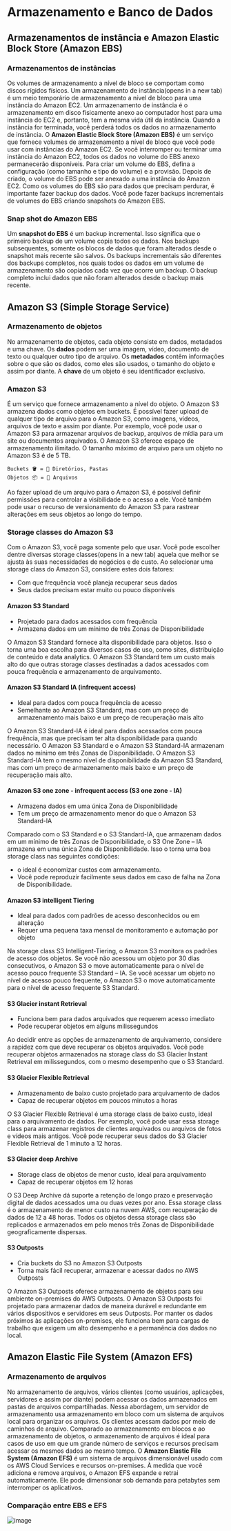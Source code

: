 # Armazenamento e Banco de Dados
## Armazenamentos de instância e Amazon Elastic Block Store (Amazon EBS)
### Armazenamentos de instâncias
Os volumes de armazenamento a nível de bloco se comportam como discos rígidos físicos.
Um armazenamento de instância(opens in a new tab) é um meio temporário de armazenamento a nível de bloco para uma instância do Amazon EC2.
Um armazenamento de instância é o armazenamento em disco fisicamente anexo ao computador host para uma instância do EC2 e, portanto, tem a mesma vida útil da instância. 
Quando a instância for terminada, você perderá todos os dados no armazenamento de instância.
O **Amazon Elastic Block Store (Amazon EBS)** é um serviço que fornece volumes de armazenamento a nível de bloco que você pode usar com instâncias do Amazon EC2. Se você interromper ou terminar uma instância do Amazon EC2, todos os dados no volume do EBS anexo permanecerão disponíveis.
Para criar um volume do EBS, defina a configuração (como tamanho e tipo do volume) e a provisão. Depois de criado, o volume do EBS pode ser anexado a uma instância do Amazon EC2.
Como os volumes do EBS são para dados que precisam perdurar, é importante fazer backup dos dados. Você pode fazer backups incrementais de volumes do EBS criando snapshots do Amazon EBS.

### Snap shot do Amazon EBS
Um **snapshot do EBS** é um backup incremental. Isso significa que o primeiro backup de um volume copia todos os dados. 
Nos backups subsequentes, somente os blocos de dados que foram alterados desde o snapshot mais recente são salvos. 
Os backups incrementais são diferentes dos backups completos, nos quais todos os dados em um volume de armazenamento são copiados cada vez que ocorre um backup.
O backup completo inclui dados que não foram alterados desde o backup mais recente.


## Amazon S3 (Simple Storage Service)
### Armazenamento de objetos
No armazenamento de objetos, cada objeto consiste em dados, metadados e uma chave.
Os **dados** podem ser uma imagem, vídeo, documento de texto ou qualquer outro tipo de arquivo. 
Os **metadados** contêm informações sobre o que são os dados, como eles são usados, o tamanho do objeto e assim por diante. 
A **chave** de um objeto é seu identificador exclusivo.

### Amazon S3
É um serviço que fornece armazenamento a nível do objeto. O Amazon S3 armazena dados como objetos em buckets.
É possível fazer upload de qualquer tipo de arquivo para o Amazon S3, como imagens, vídeos, arquivos de texto e assim por diante. 
Por exemplo, você pode usar o Amazon S3 para armazenar arquivos de backup, arquivos de mídia para um site ou documentos arquivados. 
O Amazon S3 oferece espaço de armazenamento ilimitado. O tamanho máximo de arquivo para um objeto no Amazon S3 é de 5 TB.

```
Buckets 🪣 = 📁 Diretórios, Pastas
Objetos 📦 = 📄 Arquivos
```

Ao fazer upload de um arquivo para o Amazon S3, é possível definir permissões para controlar a visibilidade e o acesso a ele. Você também pode usar o recurso de versionamento do Amazon S3 para rastrear alterações em seus objetos ao longo do tempo.

### Storage classes do Amazon S3
Com o Amazon S3, você paga somente pelo que usar. Você pode escolher dentre diversas storage classes(opens in a new tab) aquela que melhor se ajusta às suas necessidades de negócios e de custo. Ao selecionar uma storage class do Amazon S3, considere estes dois fatores:
- Com que frequência você planeja recuperar seus dados
- Seus dados precisam estar muito ou pouco disponíveis

#### Amazon S3 Standard
- Projetado para dados acessados com frequência
- Armazena dados em um mínimo de três Zonas de Disponibilidade
  
O Amazon S3 Standard fornece alta disponibilidade para objetos. Isso o torna uma boa escolha para diversos casos de uso, como sites, distribuição de conteúdo e data analytics. O Amazon S3 Standard tem um custo mais alto do que outras storage classes destinadas a dados acessados com pouca frequência e armazenamento de arquivamento.

#### Amazon S3 Standard IA (infrequent access)
- Ideal para dados com pouca frequência de acesso
- Semelhante ao Amazon S3 Standard, mas com um preço de armazenamento mais baixo e um preço de recuperação mais alto
  
O Amazon S3 Standard-IA é ideal para dados acessados com pouca frequência, mas que precisam ter alta disponibilidade para quando necessário. O Amazon S3 Standard e o Amazon S3 Standard-IA armazenam dados no mínimo em três Zonas de Disponibilidade. O Amazon S3 Standard-IA tem o mesmo nível de disponibilidade da Amazon S3 Standard, mas com um preço de armazenamento mais baixo e um preço de recuperação mais alto.


#### Amazon S3 one zone - infrequent access (S3 one zone - IA)
- Armazena dados em uma única Zona de Disponibilidade
- Tem um preço de armazenamento menor do que o Amazon S3 Standard-IA
  
Comparado com o S3 Standard e o S3 Standard-IA, que armazenam dados em um mínimo de três Zonas de Disponibilidade, o S3 One Zone – IA armazena em uma única Zona de Disponibilidade. Isso o torna uma boa storage class nas seguintes condições:

- o ideal é economizar custos com armazenamento.
- Você pode reproduzir facilmente seus dados em caso de falha na Zona de Disponibilidade.

#### Amazon S3 intelligent Tiering
- Ideal para dados com padrões de acesso desconhecidos ou em alteração
- Requer uma pequena taxa mensal de monitoramento e automação por objeto
  
Na storage class S3 Intelligent-Tiering, o Amazon S3 monitora os padrões de acesso dos objetos. Se você não acessou um objeto por 30 dias consecutivos, o Amazon S3 o move automaticamente para o nível de acesso pouco frequente S3 Standard – IA. Se você acessar um objeto no nível de acesso pouco frequente, o Amazon S3 o move automaticamente para o nível de acesso frequente S3 Standard.

#### S3 Glacier instant Retrieval
- Funciona bem para dados arquivados que requerem acesso imediato
- Pode recuperar objetos em alguns milissegundos

Ao decidir entre as opções de armazenamento de arquivamento, considere a rapidez com que deve recuperar os objetos arquivados. Você pode recuperar objetos armazenados na storage class do S3 Glacier Instant Retrieval em milissegundos, com o mesmo desempenho que o S3 Standard.

#### S3 Glacier Flexible Retrieval
- Armazenamento de baixo custo projetado para arquivamento de dados
- Capaz de recuperar objetos em poucos minutos a horas

O S3 Glacier Flexible Retrieval é uma storage class de baixo custo, ideal para o arquivamento de dados. Por exemplo, você pode usar essa storage class para armazenar registros de clientes arquivados ou arquivos de fotos e vídeos mais antigos. Você pode recuperar seus dados do S3 Glacier Flexible Retrieval de 1 minuto a 12 horas.

#### S3 Glacier deep Archive
- Storage class de objetos de menor custo, ideal para arquivamento
- Capaz de recuperar objetos em 12 horas

O S3 Deep Archive dá suporte a retenção de longo prazo e preservação digital de dados acessados uma ou duas vezes por ano. Essa storage class é o armazenamento de menor custo na nuvem AWS, com recuperação de dados de 12 a 48 horas. Todos os objetos dessa storage class são replicados e armazenados em pelo menos três Zonas de Disponibilidade geograficamente dispersas.

#### S3 Outposts
- Cria buckets do S3 no Amazon S3 Outposts
- Torna mais fácil recuperar, armazenar e acessar dados no AWS Outposts

O Amazon S3 Outposts oferece armazenamento de objetos para seu ambiente on-premises do AWS Outposts. O Amazon S3 Outposts foi projetado para armazenar dados de maneira durável e redundante em vários dispositivos e servidores em seus Outposts. Por manter os dados próximos às aplicações on-premises, ele funciona bem para cargas de trabalho que exigem um alto desempenho e a permanência dos dados no local.


## Amazon Elastic File System (Amazon EFS)
### Armazenamento de arquivos
No armazenamento de arquivos, vários clientes (como usuários, aplicações, servidores e assim por diante) podem acessar os dados armazenados em pastas de arquivos compartilhadas. Nessa abordagem, um servidor de armazenamento usa armazenamento em bloco com um sistema de arquivos local para organizar os arquivos. Os clientes acessam dados por meio de caminhos de arquivo.
Comparado ao armazenamento em blocos e ao armazenamento de objetos, o armazenamento de arquivos é ideal para casos de uso em que um grande número de serviços e recursos precisam acessar os mesmos dados ao mesmo tempo.
O **Amazon Elastic File System (Amazon EFS)** é um sistema de arquivos dimensionável usado com os AWS Cloud Services e recursos on-premises. À medida que você adiciona e remove arquivos, o Amazon EFS expande e retrai automaticamente. Ele pode dimensionar sob demanda para petabytes sem interromper os aplicativos. 

### Comparação entre EBS e EFS

![image](https://github.com/luane-loureiro/EscolaDaNuvem-AWS/assets/100947092/fa656650-2046-4e49-95c4-5944ab801c11)

